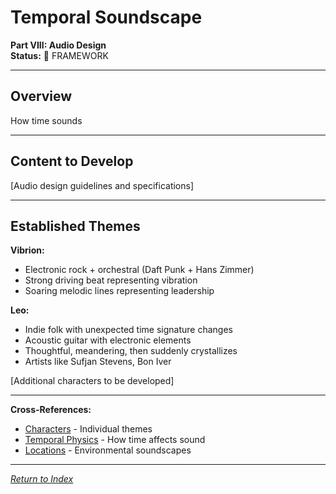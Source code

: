 # Temporal Soundscape

**Part VIII: Audio Design**  
**Status:** 📝 FRAMEWORK

---

## Overview

How time sounds

---

## Content to Develop

[Audio design guidelines and specifications]

---

## Established Themes

**Vibrion:**
- Electronic rock + orchestral (Daft Punk + Hans Zimmer)
- Strong driving beat representing vibration
- Soaring melodic lines representing leadership

**Leo:**
- Indie folk with unexpected time signature changes
- Acoustic guitar with electronic elements
- Thoughtful, meandering, then suddenly crystallizes
- Artists like Sufjan Stevens, Bon Iver

[Additional characters to be developed]

---

**Cross-References:**
- [Characters](../../03_Characters/) - Individual themes
- [Temporal Physics](../../01_UniverseFundamentals/02_TemporalPhysics.md) - How time affects sound
- [Locations](../../04_Locations/) - Environmental soundscapes

---

*[Return to Index](../../00_INDEX.md)*

